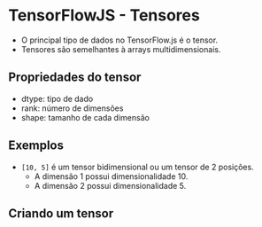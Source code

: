 # TensorFlowJS - Tensores

- O principal tipo de dados no TensorFlow.js é o tensor.
- Tensores são semelhantes à arrays multidimensionais.

## Propriedades do tensor

- dtype: tipo de dado
- rank: número de dimensões
- shape: tamanho de cada dimensão

## Exemplos

- ```[10, 5]``` é um tensor bidimensional ou um tensor de 2 posições.
    - A dimensão 1 possui dimensionalidade 10.
    - A dimensão 2 possui dimensionalidade 5.

## Criando um tensor

